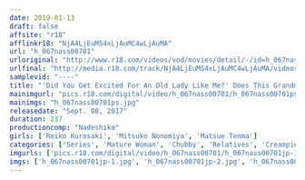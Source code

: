 ```yaml
---
date: 2019-01-13
draft: false
affsite: "r18"
afflinkr18: "NjA4LjEuMS4xLjAuMC4wLjAuMA"
url: "h_067nass00701"
urloriginal: "http://www.r18.com/videos/vod/movies/detail/-/id=h_067nass00701"
urlfinal: "http://media.r18.com/track/NjA4LjEuMS4xLjAuMC4wLjAuMA/videos/vod/movies/detail/-/id=h_067nass00701"
samplevid: "----"
title: "'Did You Get Excited For An Old Lady Like Me?' Does This Grandma Love Her Grandson So Much That When She Spreads Her Dried Up Crusty Pussy For His Rock Hard Erection, It Will Make Her Feel Good?"
mainimgurl: "pics.r18.com/digital/video/h_067nass00701/h_067nass00701ps.jpg"
mainimgs: "h_067nass00701ps.jpg"
releasedate: "Sept. 08, 2017"
duration: 237
productioncomp: "Nadeshiko"
girls: ['Reiko Kurosaki', 'Mitsuko Nonomiya', 'Matsue Tenma']
categories: ['Series', 'Mature Woman', 'Chubby', 'Relatives', 'Creampie', 'Over 4 Hours', 'Hi-Def']
imgurls: ['pics.r18.com/digital/video/h_067nass00701/h_067nass00701jp-1.jpg', 'pics.r18.com/digital/video/h_067nass00701/h_067nass00701jp-2.jpg', 'pics.r18.com/digital/video/h_067nass00701/h_067nass00701jp-3.jpg', 'pics.r18.com/digital/video/h_067nass00701/h_067nass00701jp-4.jpg', 'pics.r18.com/digital/video/h_067nass00701/h_067nass00701jp-5.jpg', 'pics.r18.com/digital/video/h_067nass00701/h_067nass00701jp-6.jpg', 'pics.r18.com/digital/video/h_067nass00701/h_067nass00701jp-7.jpg', 'pics.r18.com/digital/video/h_067nass00701/h_067nass00701jp-8.jpg', 'pics.r18.com/digital/video/h_067nass00701/h_067nass00701jp-9.jpg', 'pics.r18.com/digital/video/h_067nass00701/h_067nass00701jp-10.jpg', 'pics.r18.com/digital/video/h_067nass00701/h_067nass00701jp-11.jpg', 'pics.r18.com/digital/video/h_067nass00701/h_067nass00701jp-12.jpg', 'pics.r18.com/digital/video/h_067nass00701/h_067nass00701jp-13.jpg', 'pics.r18.com/digital/video/h_067nass00701/h_067nass00701jp-14.jpg', 'pics.r18.com/digital/video/h_067nass00701/h_067nass00701jp-15.jpg', 'pics.r18.com/digital/video/h_067nass00701/h_067nass00701jp-16.jpg', 'pics.r18.com/digital/video/h_067nass00701/h_067nass00701jp-17.jpg', 'pics.r18.com/digital/video/h_067nass00701/h_067nass00701jp-18.jpg', 'pics.r18.com/digital/video/h_067nass00701/h_067nass00701jp-19.jpg', 'pics.r18.com/digital/video/h_067nass00701/h_067nass00701jp-20.jpg']
imgs: ['h_067nass00701jp-1.jpg', 'h_067nass00701jp-2.jpg', 'h_067nass00701jp-3.jpg', 'h_067nass00701jp-4.jpg', 'h_067nass00701jp-5.jpg', 'h_067nass00701jp-6.jpg', 'h_067nass00701jp-7.jpg', 'h_067nass00701jp-8.jpg', 'h_067nass00701jp-9.jpg', 'h_067nass00701jp-10.jpg', 'h_067nass00701jp-11.jpg', 'h_067nass00701jp-12.jpg', 'h_067nass00701jp-13.jpg', 'h_067nass00701jp-14.jpg', 'h_067nass00701jp-15.jpg', 'h_067nass00701jp-16.jpg', 'h_067nass00701jp-17.jpg', 'h_067nass00701jp-18.jpg', 'h_067nass00701jp-19.jpg', 'h_067nass00701jp-20.jpg']
---
```

